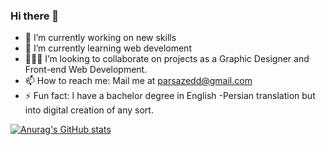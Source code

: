 ### Hi there 👋

<!--
**parsazedd/parsazedd** is a ✨ _special_ ✨ repository because its `README.md` (this file) appears on your GitHub profile.
-->
- 🔭 I’m currently working on new skills
- 🌱 I’m currently learning web develoment
- 👨🏻‍💻 I’m looking to collaborate on projects as a Graphic Designer and Front-end Web Development.
- 📫 How to reach me: Mail me at parsazedd@gmail.com
- ⚡ Fun fact: I have a bachelor degree in English -Persian translation but into digital creation of any sort.

[![Anurag's GitHub stats](https://github-readme-stats.vercel.app/api?username=anuraghazra)](https://github.com/anuraghazra/github-readme-stats)
